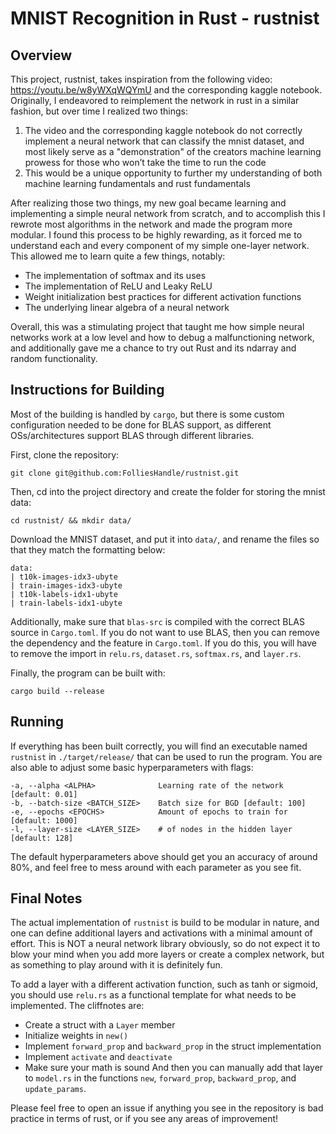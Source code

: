 # MNIST Recognition in Rust - rustnist
 
## Overview
This project, rustnist, takes inspiration from the following video: https://youtu.be/w8yWXqWQYmU and the corresponding kaggle notebook. Originally, I endeavored to reimplement the network in rust in a similar fashion, but over time I realized two things:
1. The video and the corresponding kaggle notebook do not correctly implement a neural network that can classify the mnist dataset, and most likely serve as a "demonstration" of the creators machine learning prowess for those who won’t take the time to run the code
2. This would be a unique opportunity to further my understanding of both machine learning fundamentals and rust fundamentals

After realizing those two things, my new goal became learning and implementing a simple neural network from scratch, and to accomplish this I rewrote most algorithms in the network and made the program more modular. I found this process to be highly rewarding, as it forced me to understand each and every component of my simple one-layer network. This allowed me to learn quite a few things, notably:
- The implementation of softmax and its uses
- The implementation of ReLU and Leaky ReLU 
- Weight initialization best practices for different activation functions
- The underlying linear algebra of a neural network
 
Overall, this was a stimulating project that taught me how simple neural networks work at a low level and how to debug a malfunctioning network, and additionally gave me a chance to try out Rust and its ndarray and random functionality.
 
## Instructions for Building
Most of the building is handled by `cargo`, but there is some custom configuration needed to be done for BLAS support, as different OSs/architectures support BLAS through different libraries.
 
First, clone the repository:
 
```
git clone git@github.com:FolliesHandle/rustnist.git
```
 
Then, cd into the project directory and create the folder for storing the mnist data:
```
cd rustnist/ && mkdir data/
```
 
Download the MNIST dataset, and put it into `data/`, and rename the files so that they match the formatting below:
```
data:
| t10k-images-idx3-ubyte  
| train-images-idx3-ubyte
| t10k-labels-idx1-ubyte  
| train-labels-idx1-ubyte
```
 
Additionally, make sure that `blas-src` is compiled with the correct BLAS source in `Cargo.toml`. If you do not want to use BLAS, then you can remove the dependency and the feature in `Cargo.toml`. If you do this, you will have to remove the import in `relu.rs`, `dataset.rs`, `softmax.rs`, and `layer.rs`.
 
Finally, the program can be built with:
```
cargo build --release
```
 
## Running
If everything has been built correctly, you will find an executable named `rustnist` in `./target/release/` that can be used to run the program. You are also able to adjust some basic hyperparameters with flags:
```
-a, --alpha <ALPHA>              Learning rate of the network [default: 0.01]
-b, --batch-size <BATCH_SIZE>    Batch size for BGD [default: 100]
-e, --epochs <EPOCHS>            Amount of epochs to train for [default: 1000]
-l, --layer-size <LAYER_SIZE>    # of nodes in the hidden layer [default: 128]
```
The default hyperparameters above should get you an accuracy of around 80%, and feel free to mess around with each parameter as you see fit.
 
 
## Final Notes
The actual implementation of `rustnist` is build to be modular in nature, and one can define additional layers and activations with a minimal amount of effort. This is NOT a neural network library obviously, so do not expect it to blow your mind when you add more layers or create a complex network, but as something to play around with it is definitely fun.
 
To add a layer with a different activation function, such as tanh or sigmoid, you should use `relu.rs` as a functional template for what needs to be implemented. The cliffnotes are:
- Create a struct with a `Layer` member
- Initialize weights in `new()`
- Implement `forward_prop` and `backward_prop` in the struct implementation
- Implement `activate` and `deactivate`
- Make sure your math is sound
And then you can manually add that layer to `model.rs` in the functions `new`, `forward_prop`, `backward_prop`, and `update_params`.
 
Please feel free to open an issue if anything you see in the repository is bad practice in terms of rust, or if you see any areas of improvement!
